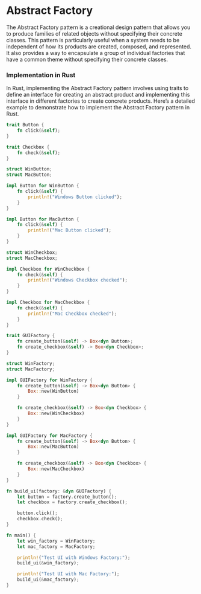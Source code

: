 # Abstract Factory

The Abstract Factory pattern is a creational design pattern that allows you to produce families of related objects without specifying their concrete classes. This pattern is particularly useful when a system needs to be independent of how its products are created, composed, and represented. It also provides a way to encapsulate a group of individual factories that have a common theme without specifying their concrete classes.

### Implementation in Rust

In Rust, implementing the Abstract Factory pattern involves using traits to define an interface for creating an abstract product and implementing this interface in different factories to create concrete products. Here’s a detailed example to demonstrate how to implement the Abstract Factory pattern in Rust.

```rust
trait Button {
    fn click(&self);
}

trait Checkbox {
    fn check(&self);
}

struct WinButton;
struct MacButton;

impl Button for WinButton {
    fn click(&self) {
        println!("Windows Button clicked");
    }
}

impl Button for MacButton {
    fn click(&self) {
        println!("Mac Button clicked");
    }
}

struct WinCheckbox;
struct MacCheckbox;

impl Checkbox for WinCheckbox {
    fn check(&self) {
        println!("Windows Checkbox checked");
    }
}

impl Checkbox for MacCheckbox {
    fn check(&self) {
        println!("Mac Checkbox checked");
    }
}

trait GUIFactory {
    fn create_button(&self) -> Box<dyn Button>;
    fn create_checkbox(&self) -> Box<dyn Checkbox>;
}

struct WinFactory;
struct MacFactory;

impl GUIFactory for WinFactory {
    fn create_button(&self) -> Box<dyn Button> {
        Box::new(WinButton)
    }

    fn create_checkbox(&self) -> Box<dyn Checkbox> {
        Box::new(WinCheckbox)
    }
}

impl GUIFactory for MacFactory {
    fn create_button(&self) -> Box<dyn Button> {
        Box::new(MacButton)
    }

    fn create_checkbox(&self) -> Box<dyn Checkbox> {
        Box::new(MacCheckbox)
    }
}

fn build_ui(factory: &dyn GUIFactory) {
    let button = factory.create_button();
    let checkbox = factory.create_checkbox();

    button.click();
    checkbox.check();
}

fn main() {
    let win_factory = WinFactory;
    let mac_factory = MacFactory;

    println!("Test UI with Windows Factory:");
    build_ui(&win_factory);

    println!("Test UI with Mac Factory:");
    build_ui(&mac_factory);
}
```





